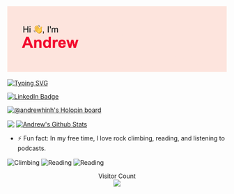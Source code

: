 ![title](./header.png)

[![Typing SVG](https://readme-typing-svg.herokuapp.com?font=Fira+Code&size=30&duration=3000&pause=1000&color=F70000&background=29F0FF00&width=435&lines=Full-Stack+ML+Engineer;UCM+CS+Freshman;Other+Prestigious+Title)](https://git.io/typing-svg)

<a href="https://www.linkedin.com/in/andrewhinh"><img src="https://img.shields.io/badge/-andrewhinh-blue?style=for-the-badge&logo=linkedin&logoColor=white" alt="LinkedIn Badge"></a>

[![@andrewhinh's Holopin board](https://holopin.me/andrewhinh)](https://holopin.io/@andrewhinh)

<a href="https://github.com/anuraghazra/github-readme-stats"><img align="center" height="240" src="https://github-readme-stats.vercel.app/api/top-langs/?username=andrewhinh&theme=radical&hide_border=true" /></a> 
<a href="https://github.com/anuraghazra/github-readme-stats"><img align="center" height="240" src="https://github-readme-stats.vercel.app/api?username=andrewhinh&count_private=true&show_icons=true&include_all_commits=true&theme=radical&hide_border=true" alt="Andrew's Github Stats" /></a>

- ⚡ Fun fact: In my free time, I love rock climbing, reading, and listening to podcasts.
<p align="left"> 
<img align="center" alt="Climbing" height="200" src="https://media.giphy.com/media/4EFsQt657jDzdCcClx/giphy.gif">
<img align="center" alt="Reading" height="200" src="https://media.giphy.com/media/51XVqRxtB4jqo/giphy.gif">
<img align="center" alt="Reading" height="200" src="https://media.giphy.com/media/4qY3r5eal0xH2/giphy.gif">
</p>

<p align="center"> 
  Visitor Count<br>
  <img src="https://profile-counter.glitch.me/andrewhinh/count.svg" />
</p>
